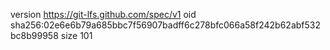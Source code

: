 version https://git-lfs.github.com/spec/v1
oid sha256:02e6e6b79a685bbc7f56907badff6c278bfc066a58f242b62abf532bc8b99958
size 101
